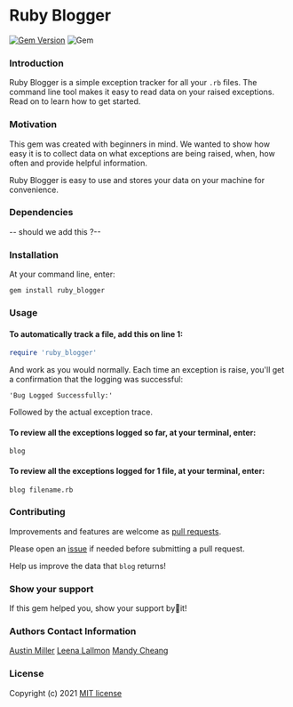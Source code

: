 # Ruby Blogger
[![Gem Version](https://badge.fury.io/rb/ruby_blogger.svg)](https://badge.fury.io/rb/ruby_blogger) ![Gem](https://img.shields.io/gem/dt/ruby_blogger?color=brightgreen)

### Introduction
Ruby Blogger is a simple exception tracker for all your `.rb` files. The command line tool makes it easy to read data on your raised exceptions. Read on to learn how to get started.

### Motivation
This gem was created with beginners in mind. We wanted to show how easy it is to collect data on what exceptions are being raised, when, how often and provide helpful information.

Ruby Blogger is easy to use and stores your data on your machine for convenience.

###  Dependencies
-- should we add this ?--
### Installation
At your command line, enter: 
```
gem install ruby_blogger
```

### Usage
#### To automatically track a file, add this on line 1:
```ruby
require 'ruby_blogger'
```
And work as you would normally. Each time an exception is raise, you'll get a confirmation that the logging was successful:
```
'Bug Logged Successfully:'
```
Followed by the actual exception trace.
#### To review all the exceptions logged so far, at your terminal, enter:
```
blog
```
#### To review all the exceptions logged for 1 file, at your terminal, enter:
```
blog filename.rb
```

### Contributing
Improvements and features are welcome as [pull requests](https://github.com/aumi9292/blogger/pulls).

Please open an [issue](https://github.com/aumi9292/blogger/issues) if needed before submitting a pull request.

Help us improve the data that `blog` returns! 

### Show your support
If this gem helped you, show your support by🌟it! 

### Authors Contact Information
[Austin Miller](https://github.com/aumi9292)
[Leena Lallmon](https://github.com/leena)
[Mandy Cheang](https://github.com/mandysGit)

### License
Copyright (c) 2021 [MIT license](https://github.com/aumi9292/blogger/blob/master/LICENSE.txt)

